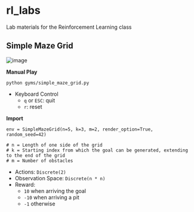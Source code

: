 # rl_labs
Lab materials for the Reinforcement Learning class




## Simple Maze Grid

![image](https://github.com/user-attachments/assets/52d096ee-f5bf-400b-a2d3-deae3fc2b628)


**Manual Play**

```
python gyms/simple_maze_grid.py
```

- Keyboard Control
  - `q` or `ESC`: quit
  - `r`: reset


**Import**
```
env = SimpleMazeGrid(n=5, k=3, m=2, render_option=True, random_seed=42)

# n = Length of one side of the grid
# k = Starting index from which the goal can be generated, extending to the end of the grid
# m = Number of obstacles
```


- Actions: `Discrete(2)`
- Observation Space: `Discrete(n * n)`
- Reward:
  - `10` when arriving the goal
  - `-10` when arriving a pit
  - `-1` otherwise
